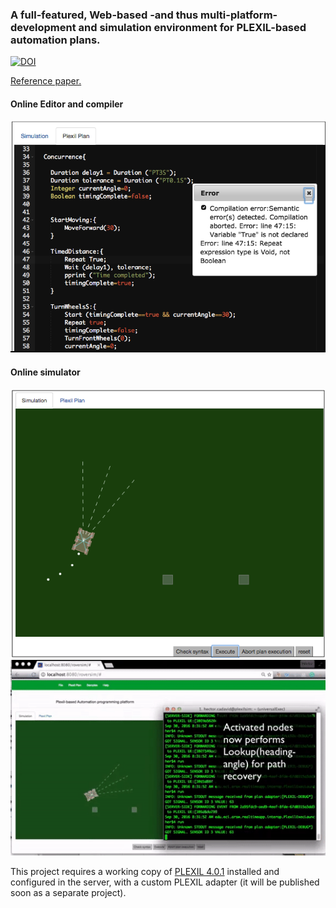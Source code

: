 ### A  full-featured,  Web-based  -and  thus  multi-platform- development  and  simulation  environment  for  PLEXIL-based automation plans.

[![DOI](https://zenodo.org/badge/104826783.svg)](https://zenodo.org/badge/latestdoi/104826783)

[Reference paper.](https://www.researchgate.net/publication/312485885_Hardware_and_software_architecture_for_Plexil-based_simulation_supported_robot_automation)

#### Online Editor and compiler

![](img/Screenshot1.png)

#### Online simulator
![](img/Screenshot2.png)
![](img/Simulation_environment_for_Plexilbased_robot_automation_pla.gif)

This project requires a working copy of [PLEXIL 4.0.1](https://sourceforge.net/projects/plexil/files/latest/download) installed and configured in the server, with a custom PLEXIL adapter (it will be published soon as a separate project).
